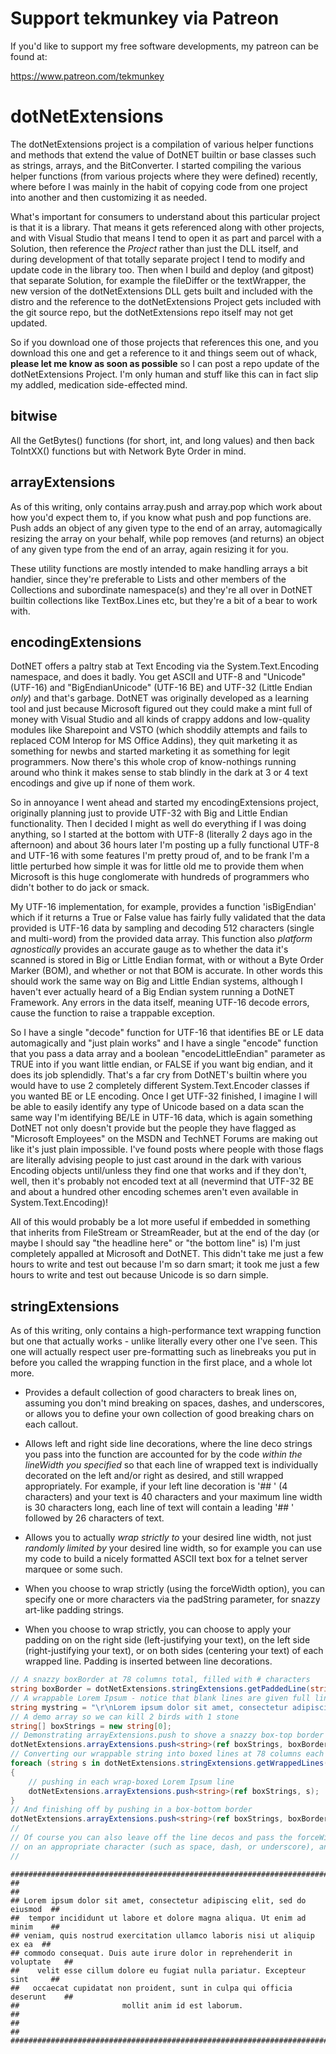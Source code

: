 # Support tekmunkey via Patreon

If you'd like to support my free software developments, my patreon can be found at:

https://www.patreon.com/tekmunkey

# dotNetExtensions

The dotNetExtensions project is a compilation of various helper functions and methods that extend the value of DotNET builtin or base classes such as strings, arrays, and the BitConverter.  I started compiling the various helper functions (from various projects where they were defined) recently, where before I was mainly in the habit of copying code from one project into another and then customizing it as needed.

What's important for consumers to understand about this particular project is that it is a library.  That means it gets referenced along with other projects, and with Visual Studio that means I tend to open it as part and parcel with a Solution, then reference the *Project* rather than just the DLL itself, and during development of that totally separate project I tend to modify and update code in the library too.  Then when I build and deploy (and gitpost) that separate Solution, for example the fileDiffer or the textWrapper, the new version of the dotNetExtensions DLL gets built and included with the distro and the reference to the dotNetExtensions Project gets included with the git source repo, but the dotNetExtensions repo itself may not get updated.

So if you download one of those projects that references this one, and you download this one and get a reference to it and things seem out of whack, **__please let me know as soon as possible__** so I can post a repo update of the dotNetExtensions Project.  I'm only human and stuff like this can in fact slip my addled, medication side-effected mind.

## bitwise

All the GetBytes() functions (for short, int, and long values) and then back ToIntXX() functions but with Network Byte Order in mind.

## arrayExtensions

As of this writing, only contains array.push and array.pop which work about how you'd expect them to, if you know what push and pop functions are.  Push adds an object of any given type to the end of an array, automagically resizing the array on your behalf, while pop removes (and returns) an object of any given type from the end of an array, again resizing it for you.  

These utility functions are mostly intended to make handling arrays a bit handier, since they're preferable to Lists and other members of the Collections and subordinate namespace(s) and they're all over in DotNET builtin collections like TextBox.Lines etc, but they're a bit of a bear to work with.

## encodingExtensions

DotNET offers a paltry stab at Text Encoding via the System.Text.Encoding namespace, and does it badly.  You get ASCII and UTF-8 and "Unicode" (UTF-16) and "BigEndianUnicode" (UTF-16 BE) and UTF-32 (Little Endian *only*) and that's garbage.  DotNET was originally developed as a learning tool and just because Microsoft figured out they could make a mint full of money with Visual Studio and all kinds of crappy addons and low-quality modules like Sharepoint and VSTO (which shoddily attempts and fails to replaced COM Interop for MS Office Addins), they quit marketing it as something for newbs and started marketing it as something for legit programmers.  Now there's this whole crop of know-nothings running around who think it makes sense to stab blindly in the dark at 3 or 4 text encodings and give up if none of them work.

So in annoyance I went ahead and started my encodingExtensions project, originally planning just to provide UTF-32 with Big and Little Endian functionality.  Then I decided I might as well do everything if I was doing anything, so I started at the bottom with UTF-8 (literally 2 days ago in the afternoon) and about 36 hours later I'm posting up a fully functional UTF-8 and UTF-16 with some features I'm pretty proud of, and to be frank I'm a little perturbed how simple it was for little old me to provide them when Microsoft is this huge conglomerate with hundreds of programmers who didn't bother to do jack or smack.

My UTF-16 implementation, for example, provides a function 'isBigEndian' which if it returns a True or False value has fairly fully validated that the data provided is UTF-16 data by sampling and decoding 512 characters (single and multi-word) from the provided data array.  This function also *platform agnostically* provides an accurate gauge as to whether the data it's scanned is stored in Big or Little Endian format, with or without a Byte Order Marker (BOM), and whether or not that BOM is accurate.  In other words this should work the same way on Big and Little Endian systems, although I haven't ever actually heard of a Big Endian system running a DotNET Framework.  Any errors in the data itself, meaning UTF-16 decode errors, cause the function to raise a trappable exception.  

So I have a single "decode" function for UTF-16 that identifies BE or LE data automagically and "just plain works" and I have a single "encode" function that you pass a data array and a boolean "encodeLittleEndian" parameter as TRUE into if you want little endian, or FALSE if you want big endian, and it does its job splendidly.  That's a far cry from DotNET's builtin where you would have to use 2 completely different System.Text.Encoder classes if you wanted BE or LE encoding.  Once I get UTF-32 finished, I imagine I will be able to easily identify any type of Unicode based on a data scan the same way I'm identifying BE/LE in UTF-16 data, which is again something DotNET not only doesn't provide but the people they have flagged as "Microsoft Employees" on the MSDN and TechNET Forums are making out like it's just plain impossible.  I've found posts where people with those flags are literally advising people to just cast around in the dark with various Encoding objects until/unless they find one that works and if they don't, well, then it's probably not encoded text at all (nevermind that UTF-32 BE and about a hundred other encoding schemes aren't even available in System.Text.Encoding)!

All of this would probably be a lot more useful if embedded in something that inherits from FileStream or StreamReader, but at the end of the day (or maybe I should say "the headline here" or "the bottom line" is) I'm just completely appalled at Microsoft and DotNET.  This didn't take me just a few hours to write and test out because I'm so darn smart; it took me just a few hours to write and test out because Unicode is so darn simple.

## stringExtensions

As of this writing, only contains a high-performance text wrapping function but one that actually works - unlike literally every other one I've seen.  This one will actually respect user pre-formatting such as linebreaks you put in before you called the wrapping function in the first place, and a whole lot more.

+ Provides a default collection of good characters to break lines on, assuming you don't mind breaking on spaces, dashes, and underscores, or allows you to define your own collection of good breaking chars on each callout.

+ Allows left and right side line decorations, where the line deco strings you pass into the function are accounted for by the code *within the lineWidth you specified* so that each line of wrapped text is individually decorated on the left and/or right as desired, and still wrapped appropriately.  For example, if your left line decoration is '##  ' (4 characters) and your text is 40 characters and your maximum line width is 30 characters long, each line of text will contain a leading '##  ' followed by 26 characters of text.

+ Allows you to actually *wrap strictly to* your desired line width, not just *randomly limited by* your desired line width, so for example you can use my code to build a nicely formatted ASCII text box for a telnet server marquee or some such.

+ When you choose to wrap strictly (using the forceWidth option), you can specify one or more characters via the padString parameter, for snazzy art-like padding strings.  

+ When you choose to wrap strictly, you can choose to apply your padding on on the right side (left-justifying your text), on the left side (right-justifying your text), or on both sides (centering your text) of each wrapped line.  Padding is inserted between line decorations.

```c#
// A snazzy boxBorder at 78 columns total, filled with # characters
string boxBorder = dotNetExtensions.stringExtensions.getPaddedLine(string.Empty, 78, true, @"#", 0);
// A wrappable Lorem Ipsum - notice that blank lines are given full line-width padding and are boxed themselves with line deco on the left and right sides
string mystring = "\r\nLorem ipsum dolor sit amet, consectetur adipiscing elit, sed do eiusmod tempor incididunt ut labore et dolore magna aliqua. Ut enim ad minim veniam, quis nostrud exercitation ullamco laboris nisi ut aliquip ex ea commodo consequat. Duis aute irure dolor in reprehenderit in voluptate velit esse cillum dolore eu fugiat nulla pariatur. Excepteur sint occaecat cupidatat non proident, sunt in culpa qui officia deserunt mollit anim id est laborum.\r\n";
// A demo array so we can kill 2 birds with 1 stone
string[] boxStrings = new string[0];
// Demonstrating arrayExtensions.push to shove a snazzy box-top border in
dotNetExtensions.arrayExtensions.push<string>(ref boxStrings, boxBorder);
// Converting our wrappable string into boxed lines at 78 columns each
foreach (string s in dotNetExtensions.stringExtensions.getWrappedLines(mystring, 78, @"## ", @" ##", null, true, @" ", 0))
{
    // pushing in each wrap-boxed Lorem Ipsum line
    dotNetExtensions.arrayExtensions.push<string>(ref boxStrings, s);
}
// And finishing off by pushing in a box-bottom border
dotNetExtensions.arrayExtensions.push<string>(ref boxStrings, boxBorder);
//
// Of course you can also leave off the line decos and pass the forceWidth parameter a false, and then you just get standard wrapping where each line breaks 
// on an appropriate character (such as space, dash, or underscore), and no padding occurs.
//
```

```
##############################################################################
##                                                                          ##
## Lorem ipsum dolor sit amet, consectetur adipiscing elit, sed do eiusmod  ##
##  tempor incididunt ut labore et dolore magna aliqua. Ut enim ad minim    ##
## veniam, quis nostrud exercitation ullamco laboris nisi ut aliquip ex ea  ##
## commodo consequat. Duis aute irure dolor in reprehenderit in voluptate   ##
##    velit esse cillum dolore eu fugiat nulla pariatur. Excepteur sint     ##
##   occaecat cupidatat non proident, sunt in culpa qui officia deserunt    ##
##                       mollit anim id est laborum.                        ##
##                                                                          ##
##############################################################################
```